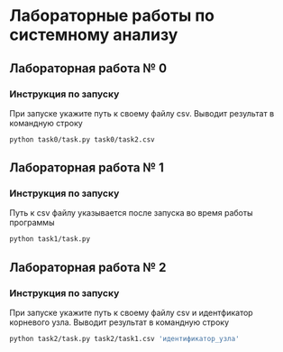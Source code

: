 # Лабораторные работы по системному анализу

## Лабораторная работа № 0
### Инструкция по запуску

При запуске укажите путь к своему файлу csv. Выводит результат в командную строку
```bash
python task0/task.py task0/task2.csv
```

## Лабораторная работа № 1
### Инструкция по запуску
Путь к csv файлу указывается после запуска во время работы программы
```bash
python task1/task.py
```

## Лабораторная работа № 2
### Инструкция по запуску
При запуске укажите путь к своему файлу csv и идентфикатор корневого узла. Выводит результат в командную строку
```bash
python task2/task.py task2/task1.csv 'идентификатор_узла'
```